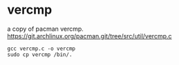 # vercmp

a copy of pacman vercmp. https://git.archlinux.org/pacman.git/tree/src/util/vercmp.c

```
gcc vercmp.c -o vercmp
sudo cp vercmp /bin/.
```
